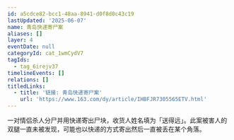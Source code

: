 ```yaml
---
id: a5cdce82-bcc1-48aa-8941-d0f8d0c43c19
lastUpdated: '2025-06-07'
name: 青岛快递寄尸案
aliases: []
layer: 4
eventDate: null
categoryId: cat_1wmCydV7
tagIds:
  - tag_6irejv37
timelineEvents: []
relations: []
titledLinks:
  - title: '链接: 青岛快递寄尸案'
    url: 'https://www.163.com/dy/article/IHBFJR7305565ETV.html'
---
```

一对情侣杀人分尸并用快递寄出尸块，收货人姓名填为「送得远」。此案被害人的双腿一直未被发现，可能也以快递的方式寄出然后一直被丢在某个角落。
